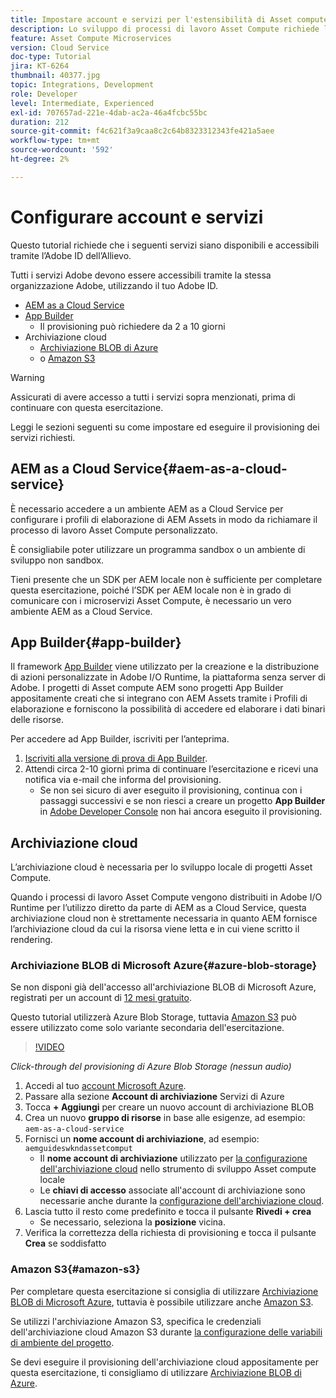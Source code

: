 ```yaml
---
title: Impostare account e servizi per l'estensibilità di Asset compute
description: Lo sviluppo di processi di lavoro Asset Compute richiede l’accesso ad account e servizi tra cui AEM as a Cloud Service, App Builder e l’archiviazione cloud fornita da Microsoft o Amazon.
feature: Asset Compute Microservices
version: Cloud Service
doc-type: Tutorial
jira: KT-6264
thumbnail: 40377.jpg
topic: Integrations, Development
role: Developer
level: Intermediate, Experienced
exl-id: 707657ad-221e-4dab-ac2a-46a4fcbc55bc
duration: 212
source-git-commit: f4c621f3a9caa8c2c64b8323312343fe421a5aee
workflow-type: tm+mt
source-wordcount: '592'
ht-degree: 2%

---
```


# Configurare account e servizi

Questo tutorial richiede che i seguenti servizi siano disponibili e accessibili tramite l’Adobe ID dell’Allievo.

Tutti i servizi Adobe devono essere accessibili tramite la stessa organizzazione Adobe, utilizzando il tuo Adobe ID.

+ [AEM as a Cloud Service](#aem-as-a-cloud-service)
+ [App Builder](#app-builder)
   + Il provisioning può richiedere da 2 a 10 giorni
+ Archiviazione cloud
   + [Archiviazione BLOB di Azure](https://azure.microsoft.com/en-us/services/storage/blobs/)
   + o [Amazon S3](https://aws.amazon.com/s3/?did=ft_card&amp;trk=ft_card)

>[!WARNING]
>
>Assicurati di avere accesso a tutti i servizi sopra menzionati, prima di continuare con questa esercitazione.
> 
> Leggi le sezioni seguenti su come impostare ed eseguire il provisioning dei servizi richiesti.

## AEM as a Cloud Service{#aem-as-a-cloud-service}

È necessario accedere a un ambiente AEM as a Cloud Service per configurare i profili di elaborazione di AEM Assets in modo da richiamare il processo di lavoro Asset Compute personalizzato.

È consigliabile poter utilizzare un programma sandbox o un ambiente di sviluppo non sandbox.

Tieni presente che un SDK per AEM locale non è sufficiente per completare questa esercitazione, poiché l’SDK per AEM locale non è in grado di comunicare con i microservizi Asset Compute, è necessario un vero ambiente AEM as a Cloud Service.

## App Builder{#app-builder}

Il framework [App Builder](https://developer.adobe.com/app-builder/) viene utilizzato per la creazione e la distribuzione di azioni personalizzate in Adobe I/O Runtime, la piattaforma senza server di Adobe. I progetti di Asset compute AEM sono progetti App Builder appositamente creati che si integrano con AEM Assets tramite i Profili di elaborazione e forniscono la possibilità di accedere ed elaborare i dati binari delle risorse.

Per accedere ad App Builder, iscriviti per l’anteprima.

1. [Iscriviti alla versione di prova di App Builder](https://developer.adobe.com/app-builder/trial/).
1. Attendi circa 2-10 giorni prima di continuare l’esercitazione e ricevi una notifica via e-mail che informa del provisioning.
   + Se non sei sicuro di aver eseguito il provisioning, continua con i passaggi successivi e se non riesci a creare un progetto __App Builder__ in [Adobe Developer Console](https://developer.adobe.com/console/) non hai ancora eseguito il provisioning.

## Archiviazione cloud

L’archiviazione cloud è necessaria per lo sviluppo locale di progetti Asset Compute.

Quando i processi di lavoro Asset Compute vengono distribuiti in Adobe I/O Runtime per l’utilizzo diretto da parte di AEM as a Cloud Service, questa archiviazione cloud non è strettamente necessaria in quanto AEM fornisce l’archiviazione cloud da cui la risorsa viene letta e in cui viene scritto il rendering.

### Archiviazione BLOB di Microsoft Azure{#azure-blob-storage}

Se non disponi già dell&#39;accesso all&#39;archiviazione BLOB di Microsoft Azure, registrati per un account di [12 mesi gratuito](https://azure.microsoft.com/en-us/free/).

Questo tutorial utilizzerà Azure Blob Storage, tuttavia [Amazon S3](#amazon-s3) può essere utilizzato come solo variante secondaria dell&#39;esercitazione.

>[!VIDEO](https://video.tv.adobe.com/v/40377?quality=12&learn=on)

_Click-through del provisioning di Azure Blob Storage (nessun audio)_

1. Accedi al tuo [account Microsoft Azure](https://azure.microsoft.com/en-us/account/).
1. Passare alla sezione __Account di archiviazione__ Servizi di Azure
1. Tocca __+ Aggiungi__ per creare un nuovo account di archiviazione BLOB
1. Crea un nuovo __gruppo di risorse__ in base alle esigenze, ad esempio: `aem-as-a-cloud-service`
1. Fornisci un __nome account di archiviazione__, ad esempio: `aemguideswkndassetcomput`
   + Il __nome account di archiviazione__ utilizzato per [la configurazione dell&#39;archiviazione cloud](../develop/environment-variables.md) nello strumento di sviluppo Asset compute locale
   + Le __chiavi di accesso__ associate all&#39;account di archiviazione sono necessarie anche durante la [configurazione dell&#39;archiviazione cloud](../develop/environment-variables.md).
1. Lascia tutto il resto come predefinito e tocca il pulsante __Rivedi + crea__
   + Se necessario, seleziona la __posizione__ vicina.
1. Verifica la correttezza della richiesta di provisioning e tocca il pulsante __Crea__ se soddisfatto

### Amazon S3{#amazon-s3}

Per completare questa esercitazione si consiglia di utilizzare [Archiviazione BLOB di Microsoft Azure](#azure-blob-storage), tuttavia è possibile utilizzare anche [Amazon S3](https://aws.amazon.com/s3/?did=ft_card&amp;trk=ft_card).

Se utilizzi l&#39;archiviazione Amazon S3, specifica le credenziali dell&#39;archiviazione cloud Amazon S3 durante [la configurazione delle variabili di ambiente del progetto](../develop/environment-variables.md#amazon-s3).

Se devi eseguire il provisioning dell&#39;archiviazione cloud appositamente per questa esercitazione, ti consigliamo di utilizzare [Archiviazione BLOB di Azure](#azure-blob-storage).
